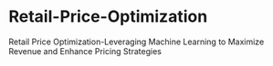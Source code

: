 # Retail-Price-Optimization
Retail Price Optimization-Leveraging Machine Learning to Maximize Revenue and Enhance Pricing Strategies
